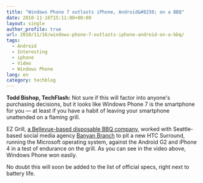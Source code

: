 ```yaml
---
title: "Windows Phone 7 outlasts iPhone, Android&#8230; on a BBQ"
date: 2010-11-16T15:11:00+00:00
layout: single
author_profile: true
url: 2010/11/16/windows-phone-7-outlasts-iphone-android-on-a-bbq/
tags:
  - Android
  - Interesting
  - iphone
  - Video
  - Windows Phone
lang: en
category: techblog
---
```

**Todd Bishop, TechFlash:** Not sure if this will factor into anyone's purchasing decisions, but it looks like Windows Phone 7 is the smartphone for you &#8212; at least if you have a habit of leaving your smartphone unattended on a flaming grill.

EZ Grill, [a Bellevue-based disposable BBQ company](http://www.ezgrill.com/Contact-EZ-Grill), worked with Seattle-based social media agency [Banyan Branch](http://www.banyanbranch.com/) to pit a new HTC Surround, running the Microsoft operating system, against the Android G2 and iPhone 4 in a test of endurance on the grill. As you can see in the video above, Windows Phone won easily.

No doubt this will soon be added to the list of official specs, right next to battery life.

<p align="center">